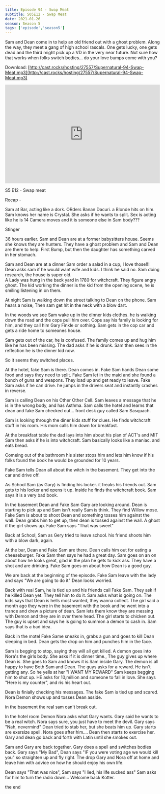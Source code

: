 ```yaml
---
title: Episode 94 - Swap Meat
subtitle: S05E12 - Swap Meat
date: 2021-01-26
season: Season 5
tags: ['episode','season5']
---
```


Sam and Dean come in to help an old friend out with a ghost problem. Along the way, they meet a gang of high school rascals. One gets lucky, one gets dead and the third might pick up a VD in the very near future.  Not sure how that works when folks switch bodies... do your love bumps come with you?

Download: [http://cast.rocks/hosting/27557/Supernatural-94-Swap-Meat.mp3](http://cast.rocks/hosting/27557/Supernatural-94-Swap-Meat.mp3)

<iframe src="https://cast.rocks/player/27557/Supernatural-94-Swap-Meat.mp3?episodeTitle=Episode%2094%20-%20Swap%20Meat&podcastTitle=Couple%20of%20Idjits&episodeDate=January%2026th%2C%202021&imageURL=https%3A%2F%2Fcast.rocks%2Fhosting%2F27557%2Ffeeds%2FCAURZ.jpg" style="border: none; min-height: 265px; max-height: 320px; max-width: 558px; min-width: 270px; width: 100%; height: 100%;" scrollbars="no"></iframe>

S5 E12 - Swap meat

Recap - 

Sam at Bar, acting like a dork.
ORders Banan Dacuri.
a Blonde hits on him.
Sam knows her name is Crystal.
She asks if he wants to split.
Sex is acting like he is 14
Camera moves and it is someone else in Sam body???

Stinger

36 hours earlier.
Sam and Dean are at a former babysitters house.
Seems she knows they are hunters.
They have a ghost problem and Sam and Dean are there to help.
First Bump, but then the daughter has something carved in her stomach.

Sam and Dean are at a dinner
Sam order a salad in a cup, I love those!!!
Dean asks sam if he would want wife and kids. I think he said no.
Sam doing research, the house is super old.  
A Lady was hung in the back yard in 1780 for witchcraft.
They figure angry ghost.
The kid working the dinner is the kid from the opening scene, he is smiling listening in on them.

At night Sam is walking down the street talking to Dean  on the phone.
Sam hears a noise, 
Then sam get hit in the neck with a blow dart.

In the woods we see Sam wake up in the dinner kids clothes.
he is walking down the road and the cops pull him over.
Cops say his family is looking for him, and they call him Gary Finkle or sothing.
Sam gets in the cop car and gets a ride home to someones house.

Sam gets out of the car, he is confused.
The family comes up and hug him like he has been missing.
The dad asks if he is drunk.
Sam then sees in the reflection he is the dinner kid now.

So it seems they switched places.

At the hotel, fake Sam is there.
Dean comes in.
Fake Sam hands Dean some food and says they need to split.
Fake Sam let in the maid and she found a bunch of guns and weapons.
They load up and get ready to leave.
Fake Sam asks if he can drive.
he jumps in the drivers seat and instantly crashes in reverse.

Sam is calling Dean on his Other Other Cell.
Sam leaves a message that he is in the wrong body, and has Asthma.
Sam calls the hotel and learns that dean and fake Sam checked out... front desk guy called Sam Sasquach.

Sam is looking through the diner kids stuff for clues.
He finds witchcraft stuff in his room.
His mom calls him down for breakfast.

At the breakfast table the dad lays into him about his plan of ACT's and MIT
Sam then asks if he is into witchcraft.
Sam basically looks like a maniac. and eats bread.

Comeing out of the bathroom his sister stops him and lets him know if his folks found the book he would be grounded for 10 years.

Fake Sam tells Dean all about the witch in the basement.
They get into the car and drive off.

As School Sam (as Gary) is finding his locker.
it freaks his friends out.
Sam gets to his locker and opens it up.
Inside he finds the witchcraft book. Sam says it is a very bad book.

In the basement Dean and Fake Sam Gary are looking around.
Dean is starting to pick up and Sam isn't really Sam is think.
They find Willow mose.
Fake Sam is about to shoot Dean and something tosses him against the wall.
Dean grabs him to get up, then dean is tossed against the wall.
A ghost if the girl shows up.
Fake Sam says "That was sweet"

Back at School, Sam as Gery tried to leave school.
his friend shoots him with a blow dark, again.

At the bar, Dean and Fake Sam are there.
Dean calls him out for eating a cheeseburger.
Fake Sam then says he had a great day.
Sam goes on an on about how he looks great, glad in the plan he gets to kick ass.
They have a shot and are drinking.
Fake Sam goes on about how Dean is a good guy.

We are back at the beginning of the episode.
Fake Sam leave with the lady and says "We are going to do it"
Dean looks worried.

Back with real Sam, he is tied up and his friends call Fake Sam.
They ask if he killed Dean yet.
They tell him to do it.
Sam asks what is going on.
The kids says that Dean is hells most wanted, they wanna collect.
The girl said a month ago they were in the basement with the book and he went into a trance and drew a picture of dean.
Sam lets them know they are messing with Demon and they are in over there head.
The girl starts to chicken out.
The guy is upset and says he is going to summon a demon to cash in.
Sam says that is a bad idea.

Back in the motel
Fake Same sneaks in, grabs a gun and goes to kill Dean sleeping in bed.
Dean gets the drop on him and punches him in the face.

Sam is begging to stop, saying they will all get killed.
A demon goes into Nora's the girls body.
She asks if it is dinner time., 
The guy gives up where Dean is.
She goes to Sam and knows it is Sam inside Gary.
The demon is all happy to have Both Sam and Dean.
The guys asks for a reward. He isn't getting any.
So he yells at her "I WANT MY REWARD"
Sam keeps begging him to shut up.
HE asks for 10,million and someone to fall in love.
She says "Here is my counter", and ris his heart out.

Dean is finially checking his messages.
The fake Sam is tied up and scared.
Nora Demon shows up and tosses Dean  asside.

in the basement the real sam can't break out.

In the hotel room Demon Nora asks what Gary wants.
Gary said he wants to be a real witch.
Nora says sure, you just have to meet the devil.
Gary says "Nah, nevermind"
Dean tried to stab her, but she beats him up.
Gary starts are exersize spell. Nora goes after him....
Dean then starts to exercise her.
Gary and dean go back and forth with Latin until she smokes out.

Sam and Gary are back together.
Gary does a spell and switches bodies back.
Gary says "My Bad", Dean says "IF you were voting age we would kill you" so straighten up and fly right.
The drop Gary and Nora off at home and leave him with advice on how he should enjoy his own life.

Dean says "That was nice", Sam says "I lied, his life sucked ass"
Sam asks for him to turn the radio down... Welcome back Kotter.

the end


